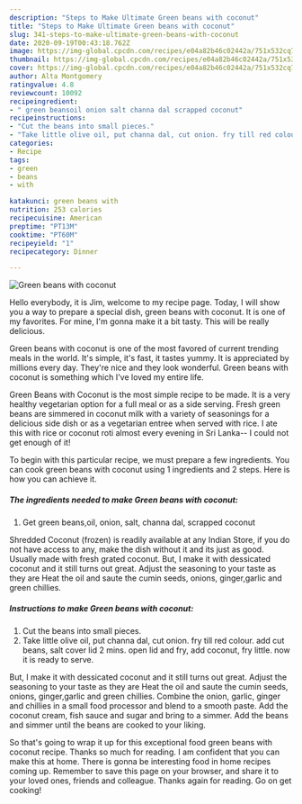 ```yaml
---
description: "Steps to Make Ultimate Green beans with coconut"
title: "Steps to Make Ultimate Green beans with coconut"
slug: 341-steps-to-make-ultimate-green-beans-with-coconut
date: 2020-09-19T00:43:18.762Z
image: https://img-global.cpcdn.com/recipes/e04a82b46c02442a/751x532cq70/green-beans-with-coconut-recipe-main-photo.jpg
thumbnail: https://img-global.cpcdn.com/recipes/e04a82b46c02442a/751x532cq70/green-beans-with-coconut-recipe-main-photo.jpg
cover: https://img-global.cpcdn.com/recipes/e04a82b46c02442a/751x532cq70/green-beans-with-coconut-recipe-main-photo.jpg
author: Alta Montgomery
ratingvalue: 4.8
reviewcount: 10092
recipeingredient:
- " green beansoil onion salt channa dal scrapped coconut"
recipeinstructions:
- "Cut the beans into small pieces."
- "Take little olive oil, put channa dal, cut onion. fry till red colour. add cut beans, salt cover lid 2 mins. open lid and fry, add coconut, fry little. now it is ready to serve."
categories:
- Recipe
tags:
- green
- beans
- with

katakunci: green beans with 
nutrition: 253 calories
recipecuisine: American
preptime: "PT13M"
cooktime: "PT60M"
recipeyield: "1"
recipecategory: Dinner

---
```



![Green beans with coconut](https://img-global.cpcdn.com/recipes/e04a82b46c02442a/751x532cq70/green-beans-with-coconut-recipe-main-photo.jpg)

Hello everybody, it is Jim, welcome to my recipe page. Today, I will show you a way to prepare a special dish, green beans with coconut. It is one of my favorites. For mine, I'm gonna make it a bit tasty. This will be really delicious.

Green beans with coconut is one of the most favored of current trending meals in the world. It's simple, it's fast, it tastes yummy. It is appreciated by millions every day. They're nice and they look wonderful. Green beans with coconut is something which I've loved my entire life.

Green Beans with Coconut is the most simple recipe to be made. It is a very healthy vegetarian option for a full meal or as a side serving. Fresh green beans are simmered in coconut milk with a variety of seasonings for a delicious side dish or as a vegetarian entree when served with rice. I ate this with rice or coconut roti almost every evening in Sri Lanka-- I could not get enough of it!


To begin with this particular recipe, we must prepare a few ingredients. You can cook green beans with coconut using 1 ingredients and 2 steps. Here is how you can achieve it.

<!--inarticleads1-->

##### The ingredients needed to make Green beans with coconut:

1. Get  green beans,oil, onion, salt, channa dal, scrapped coconut


Shredded Coconut (frozen) is readily available at any Indian Store, if you do not have access to any, make the dish without it and its just as good. Usually made with fresh grated coconut. But, I make it with dessicated coconut and it still turns out great. Adjust the seasoning to your taste as they are Heat the oil and saute the cumin seeds, onions, ginger,garlic and green chillies. 

<!--inarticleads2-->

##### Instructions to make Green beans with coconut:

1. Cut the beans into small pieces.
1. Take little olive oil, put channa dal, cut onion. fry till red colour. add cut beans, salt cover lid 2 mins. open lid and fry, add coconut, fry little. now it is ready to serve.


But, I make it with dessicated coconut and it still turns out great. Adjust the seasoning to your taste as they are Heat the oil and saute the cumin seeds, onions, ginger,garlic and green chillies. Combine the onion, garlic, ginger and chillies in a small food processor and blend to a smooth paste. Add the coconut cream, fish sauce and sugar and bring to a simmer. Add the beans and simmer until the beans are cooked to your liking. 

So that's going to wrap it up for this exceptional food green beans with coconut recipe. Thanks so much for reading. I am confident that you can make this at home. There is gonna be interesting food in home recipes coming up. Remember to save this page on your browser, and share it to your loved ones, friends and colleague. Thanks again for reading. Go on get cooking!

